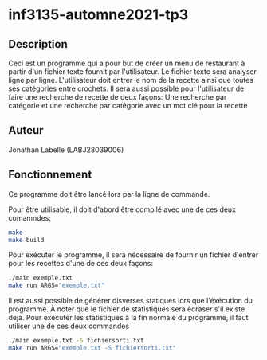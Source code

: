 # inf3135-automne2021-tp3

## Description

Ceci est un programme qui a pour but de créer un menu de restaurant à partir d'un fichier texte
fournit par l'utilisateur. Le fichier texte sera analyser ligne par ligne. L'utilisateur doit entrer 
le nom de la recette ainsi que toutes ses catégories entre crochets. Il sera aussi possible pour l'utilisateur de faire une recherche de recette
de deux façons: Une recherche par catégorie et une recherche par catégorie avec un mot clé pour la recette

## Auteur

Jonathan Labelle (LABJ28039006)

## Fonctionnement

Ce programme doit être lancé lors par la ligne de commande.

Pour être utilisable, il doit d'abord être compilé avec une de ces deux comamndes:

```sh
make
make build
```
Pour exécuter le programme, il sera nécessaire de fournir un fichier d'entrer pour les recettes d'une de ces
deux façons:
```sh
./main exemple.txt
make run ARGS="exemple.txt"
```
Il est aussi possible de générer disverses statiques lors que l'éxécution du programme. À noter que le fichier de
statistiques sera écraser s'il existe dejà. Pour exécuter les statistiques à la fin normale du programme, il faut utiliser
une de ces deux commandes 

```sh
./main exemple.txt -S fichiersorti.txt
make run ARGS="exemple.txt -S fichiersorti.txt"
```
